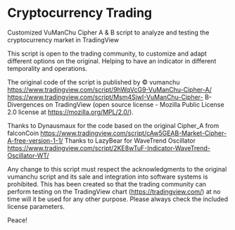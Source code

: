 # Cryptocurrency Trading 
Customized VuManChu Cipher A & B script to analyze and testing the cryptocurrency market in TradingView

This script is open to the trading community, to customize and adapt different options on the original. Helping to have an indicator in different temporality and operations.

The original code of the script is published by © vumanchu 
https://www.tradingview.com/script/9hWqVcG9-VuManChu-Cipher-A/
https://www.tradingview.com/script/Msm4SjwI-VuManChu-Cipher- B-Divergences
on TradingView (open source license - Mozilla Public License 2.0 license at https://mozilla.org/MPL/2.0/).

Thanks to Dynausmaux for the code based on the original Cipher_A from falconCoin https://www.tradingview.com/script/cAw5GEAB-Market-Cipher-A-free-version-1-1/ Thanks to LazyBear for WaveTrend Oscillator https://www.tradingview.com/script/2KE8wTuF-Indicator-WaveTrend-Oscillator-WT/

Any change to this script must respect the acknowledgments to the original vumanchu script and its sale and integration into software systems is prohibited. This has been created so that the trading community can perform testing on the TradingView chart (https://tradingview.com/) at no time will it be used for any other purpose. Please always check the included license parameters.

Peace!
